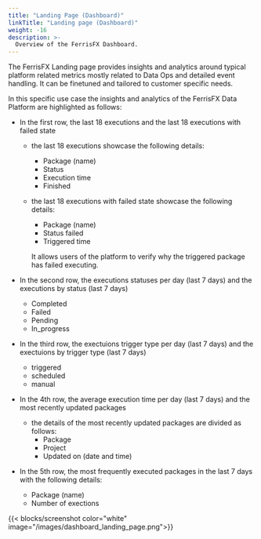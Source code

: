 ```yaml
---
title: "Landing Page (Dashboard)"
linkTitle: "Landing page (Dashboard)"
weight: -16
description: >-
  Overview of the FerrisFX Dashboard.
---
```


The FerrisFX  Landing page provides insights and analytics around typical platform related metrics mostly related to Data Ops and detailed event handling. It can be finetuned and tailored to customer specific needs. 

In this specific use case the insights and analytics of the FerrisFX Data Platform are highlighted as follows:

- In the first row, the last 18 executions and the last 18 executions with failed state

  - the last 18 executions showcase the following details:

    - Package (name)
    - Status
    - Execution time
    - Finished

  - the last 18 executions with failed state showcase the following details:

    - Package (name)
    - Status failed
    - Triggered time 

    It allows users of the platform to verify why the triggered package has failed executing.

- In the second row, the executions statuses per day (last 7 days) and the executions by status (last 7 days)

  - Completed
  - Failed
  - Pending
  - In_progress

- In the third row, the exectuions trigger type per day (last 7 days) and the exectuions by trigger type (last 7 days)

  - triggered
  - scheduled
  - manual

- In the 4th row, the average execution time per day (last 7 days) and the most recently updated packages

  - the details of the most recently updated packages are divided as follows:
    - Package
    - Project
    - Updated on (date and time)

- In the 5th row, the most frequently executed packages in the last 7 days with the following details:

  - Package (name)
  - Number of exections

{{< blocks/screenshot color="white" image="/images/dashboard_landing_page.png">}}
